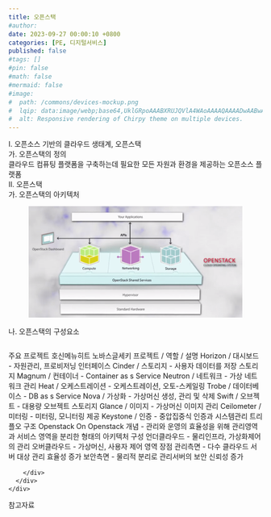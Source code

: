 ```yaml
---
title: 오픈스택
#author: 
date: 2023-09-27 00:00:10 +0800
categories: [PE, 디지털서비스]
published: false
#tags: []
#pin: false
#math: false
#mermaid: false
#image:
#  path: /commons/devices-mockup.png
#  lqip: data:image/webp;base64,UklGRpoAAABXRUJQVlA4WAoAAAAQAAAADwAABwAAQUxQSDIAAAARL0AmbZurmr57yyIiqE8oiG0bejIYEQTgqiDA9vqnsUSI6H+oAERp2HZ65qP/VIAWAFZQOCBCAAAA8AEAnQEqEAAIAAVAfCWkAALp8sF8rgRgAP7o9FDvMCkMde9PK7euH5M1m6VWoDXf2FkP3BqV0ZYbO6NA/VFIAAAA
#  alt: Responsive rendering of Chirpy theme on multiple devices.
---
```


<div class="post-wrap">
  <div class="para">
    <div class="para-title">
      I. 오픈소스 기반의 클라우드 생태계, 오픈스택
    </div>
    <div class="para-cntnt">
      <div class="para">
        <div class="para-title">
          가. 오픈스택의 정의
        </div>
        <div class="para-cntnt">
            클라우드 컴퓨팅 플랫폼을 구축하는데 필요한 모든 자원과 환경을 제공하는 오픈소스 플랫폼
        </div>
      </div>
    </div>
  </div>
  
  <div class="para">
    <div class="para-title">
      II. 오픈스택
    </div>
    <div class="para-cntnt">
      <div class="para">
        <div class="para-title">
          가. 오픈스택의 아키텍처
        </div>
        <div class="para-cntnt">
          <figure class="post-figure">
            <img src="/assets/img/posts/오픈스택.png" alt="오픈스택">
<!--            <figcaption>Source: Unveiling the Metaverse: Exploring Emerging Trends, Multifaceted Perspectives, and Future Challenges</figcaption>-->
          </figure>
        </div>
      </div>
      <div class="para">
        <div class="para-title">
          나. 오픈스택의 구성요소
        </div>
        <div class="para-cntnt">
          <table class="post-table">
          </table>
          주요 프로젝트 호신메뉴히트 노바스글세키
  프로젝트 / 역할 / 설명
  Horizon / 대시보드 - 자원관리, 프로비저닝 인터페이스
  Cinder / 스토리지 - 사용자 데이터를 저장 스토리지  
  Magnum / 컨테이너 - Container as s Service  
  Neutron / 네트워크 - 가상 네트워크 관리
  Heat / 오케스트레이션 - 오케스트레이션, 오토-스케일링
  Trobe / 데이터베이스 - DB as s Service 
  Nova / 가상화 - 가상머신 생성, 관리 및 삭제
  Swift / 오브젝트 - 대용량 오브젝트 스토리지
  Glance / 이미지 - 가상머신 이미지 관리
  Ceilometer / 미터링 - 미터링, 모니터링 제공
  Keystone / 인증 - 중압집중식 인증과 시스템관리
트리플오 구조 Openstack On Openstack
  개념 - 관리와 운영의 효율성을 위해 관리영역과 서비스 영역을 분리한 형태의 아키텍처
  구성
    언더클라우드 - 물리인프라, 가상화제어의 관리
    오버클라우드 - 가상머신, 사용자 제어 영역
  장점
    관리측면 - 다수 클라우드 서버 대상 관리 효율성 증가
    보안측면 - 물리적 분리로 관리서버의 보안 신뢰성 증가

        </div>
      </div>
    </div>
  </div>

  <div class="refr-wrap">
    <div class="refr-title">
        참고자료
    </div>
    <ol class="refr-list">
    <!--    <li>(나현식, 최대선) <a target="_blank" href="https://scienceon.kisti.re.kr/commons/util/originalView.do?cn=JAKO202225948430499&oCn=JAKO202225948430499&dbt=JAKO&journal=NJOU00291864">메타버스 보안 위협 요소 및 대응 방안 검토</a></li>-->
    <!--    <li>(M. Uddin, S. Manickam, H. Ullah, M. Obaidat and A. Dandoush) <a target="_blank" href="https://ieeexplore.ieee.org/abstract/document/10138386">Unveiling the Metaverse: Exploring Emerging Trends, Multifaceted Perspectives, and Future Challenges</a></li>-->
    </ol>
  </div>
</div>

